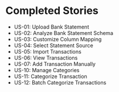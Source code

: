 # Completed Stories

- US-01: Upload Bank Statement
- US-02: Analyze Bank Statement Schema
- US-03: Customize Column Mapping
- US-04: Select Statement Source
- US-05: Import Transactions
- US-06: View Transactions
- US-07: Add Transaction Manually
- US-10: Manage Categories
- US-11: Categorize Transaction
- US-12: Batch Categorize Transactions